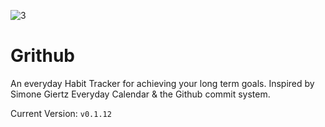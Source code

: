 ![3](https://user-images.githubusercontent.com/17406287/139571504-274c7d76-4858-4840-989f-01c942b56ab4.png)


# Grithub

An everyday Habit Tracker for achieving your long term goals. Inspired by Simone Giertz Everyday Calendar & the Github commit system.

Current Version: `v0.1.12`
